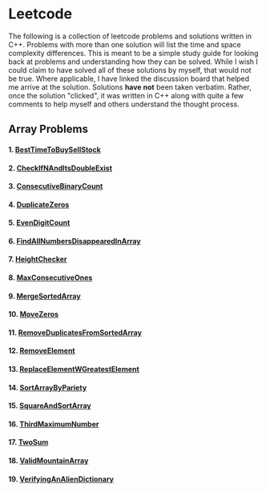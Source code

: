 # Leetcode
The following is a collection of leetcode problems and solutions written in C++.  Problems with more than one solution will list the time and space complexity differences.  This is meant to be a simple study guide for looking back at problems and understanding how they can be solved.  While I wish I could claim to have solved all of these solutions by myself, that would not be true.  Where applicable, I have linked the discussion board that helped me arrive at the solution.  Solutions **have not** been taken verbatim.  Rather, once the solution "clicked", it was written in C++ along with quite a few comments to help myself and others understand the thought process.

## Array Problems
#### 1.  [BestTimeToBuySellStock](https://github.com/paulburgess1357/Leetcode/Leetcode//BestTimeToBuySellStock.hpp)
#### 2.  [CheckIfNAndItsDoubleExist](https://github.com/paulburgess1357/Leetcode/Leetcode//CheckIfNAndItsDoubleExist.hpp)
#### 3.  [ConsecutiveBinaryCount](https://github.com/paulburgess1357/Leetcode/Leetcode//ConsecutiveBinaryCount.hpp)
#### 4.  [DuplicateZeros](https://github.com/paulburgess1357/Leetcode/Leetcode//DuplicateZeros.hpp)
#### 5.  [EvenDigitCount](https://github.com/paulburgess1357/Leetcode/Leetcode//EvenDigitCount.hpp)
#### 6.  [FindAllNumbersDisappearedInArray](https://github.com/paulburgess1357/Leetcode/Leetcode//FindAllNumbersDisappearedInArray.hpp)
#### 7.  [HeightChecker](https://github.com/paulburgess1357/Leetcode/Leetcode//HeightChecker.hpp)
#### 8.  [MaxConsecutiveOnes](https://github.com/paulburgess1357/Leetcode/Leetcode//MaxConsecutiveOnes.hpp)
#### 9.  [MergeSortedArray](https://github.com/paulburgess1357/Leetcode/Leetcode//MergeSortedArray.hpp)
#### 10.  [MoveZeros](https://github.com/paulburgess1357/Leetcode/Leetcode//MoveZeros.hpp)
#### 11.  [RemoveDuplicatesFromSortedArray](https://github.com/paulburgess1357/Leetcode/Leetcode//RemoveDuplicatesFromSortedArray.hpp)
#### 12.  [RemoveElement](https://github.com/paulburgess1357/Leetcode/Leetcode//RemoveElement.hpp)
#### 13.  [ReplaceElementWGreatestElement](https://github.com/paulburgess1357/Leetcode/Leetcode//ReplaceElementWGreatestElement.hpp)
#### 14.  [SortArrayByPariety](https://github.com/paulburgess1357/Leetcode/Leetcode//SortArrayByPariety.hpp)
#### 15.  [SquareAndSortArray](https://github.com/paulburgess1357/Leetcode/Leetcode//SquareAndSortArray.hpp)
#### 16.  [ThirdMaximumNumber](https://github.com/paulburgess1357/Leetcode/Leetcode//ThirdMaximumNumber.hpp)
#### 17.  [TwoSum](https://github.com/paulburgess1357/Leetcode/Leetcode//TwoSum.hpp)
#### 18.  [ValidMountainArray](https://github.com/paulburgess1357/Leetcode/Leetcode//ValidMountainArray.hpp)
#### 19.  [VerifyingAnAlienDictionary](https://github.com/paulburgess1357/Leetcode/Leetcode//VerifyingAnAlienDictionary.hpp)

